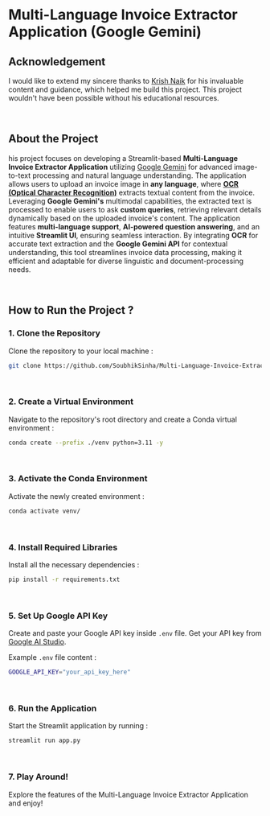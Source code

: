 # Multi-Language Invoice Extractor Application (Google Gemini)

## Acknowledgement

[](https://github.com/SoubhikSinha/Text-Summarization-LangChain#acknowledgement)

I would like to extend my sincere thanks to  [Krish Naik](https://github.com/krishnaik06)  for his invaluable content and guidance, which helped me build this project. This project wouldn't have been possible without his educational resources.

<br>
 
## About the Project
his project focuses on developing a Streamlit-based **Multi-Language Invoice Extractor Application** utilizing [Google Gemini](https://ai.google.dev/gemini-api/docs/models/gemini) for advanced image-to-text processing and natural language understanding. The application allows users to upload an invoice image in **any language**, where **[OCR (Optical Character Recognition)](https://cloud.google.com/use-cases/ocr)** extracts textual content from the invoice. Leveraging **Google Gemini's** multimodal capabilities, the extracted text is processed to enable users to ask **custom queries**, retrieving relevant details dynamically based on the uploaded invoice's content. The application features **multi-language support**, **AI-powered question answering**, and an intuitive **Streamlit UI**, ensuring seamless interaction. By integrating **OCR** for accurate text extraction and the **Google Gemini API** for contextual understanding, this tool streamlines invoice data processing, making it efficient and adaptable for diverse linguistic and document-processing needs.

<br>

## How to Run the Project ?

### **1. Clone the Repository**
Clone the repository to your local machine :
```bash
git clone https://github.com/SoubhikSinha/Multi-Language-Invoice-Extractor-Application.git
```
  
<br>

### **2. Create a Virtual Environment**
Navigate to the repository's root directory and create a Conda virtual environment :
```bash
conda create --prefix ./venv python=3.11 -y
```

<br>

### **3. Activate the Conda Environment**
Activate the newly created environment :
```bash
conda activate venv/
```

<br>

### **4. Install Required Libraries**
Install all the necessary dependencies :
```bash
pip install -r requirements.txt
```

<br>

### **5. Set Up Google API Key**
Create and paste your Google API key inside `.env` file. Get your API key from [Google AI Studio](https://aistudio.google.com/app/apikey).

Example `.env` file content :
```bash
GOOGLE_API_KEY="your_api_key_here"
```

<br>

### **6. Run the Application**
Start the Streamlit application by running :
```bash
streamlit run app.py
```

<br>

### **7. Play Around!**
Explore the features of the Multi-Language Invoice Extractor Application and enjoy!


